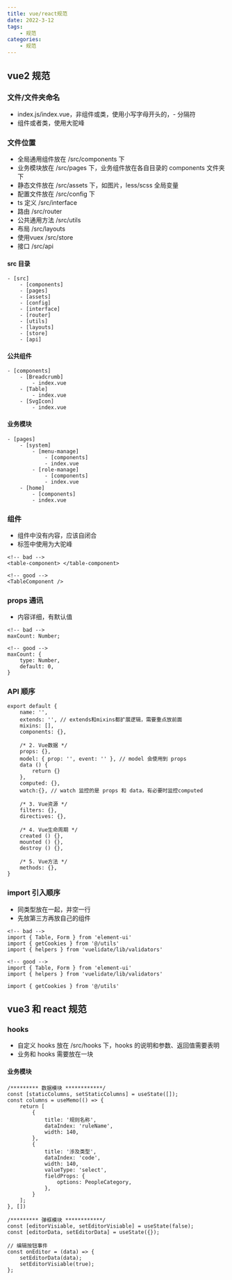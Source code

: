 ```yaml
---
title: vue/react规范
date: 2022-3-12
tags:
    - 规范
categories:
    - 规范
---
```


## vue2 规范

### 文件/文件夹命名

- index.js/index.vue，非组件或类，使用小写字母开头的，- 分隔符
- 组件或者类，使用大驼峰

### 文件位置

- 全局通用组件放在 /src/components 下
- 业务模块放在 /src/pages 下，业务组件放在各自目录的 components 文件夹下
- 静态文件放在 /src/assets 下，如图片，less/scss 全局变量
- 配置文件放在 /src/config 下
- ts 定义 /src/interface 
- 路由 /src/router
- 公共通用方法 /src/utils
- 布局 /src/layouts
- 使用vuex /src/store
- 接口 /src/api

#### src 目录

```
- [src]
    - [components]
    - [pages]
    - [assets]
    - [config]
    - [interface]
    - [router]
    - [utils]
    - [layouts]
    - [store]
    - [api]
```

#### 公共组件

```
- [components]
    - [Breadcrumb]
        - index.vue
    - [Table]
        - index.vue
    - [SvgIcon]
        - index.vue
```

#### 业务模块

```
- [pages]
    - [system]
        - [menu-manage]
            - [components]
            - index.vue
        - [role-manage]
            - [components]
            - index.vue
    - [home]
        - [components]
        - index.vue
```

### 组件

- 组件中没有内容，应该自闭合
- 标签中使用为大驼峰
  
```
<!-- bad -->
<table-component> </table-component>

<!-- good -->
<TableComponent />
```

### props 通讯

- 内容详细，有默认值
  
```
<!-- bad -->
maxCount: Number;

<!-- good -->
maxCount: {
    type: Number,
    default: 0,
}
```

### API 顺序

```
export default {
    name: '',
    extends: '', // extends和mixins都扩展逻辑，需要重点放前面
    mixins: [],   
    components: {},

    /* 2. Vue数据 */
    props: {},
    model: { prop: '', event: '' }, // model 会使用到 props
    data () {
        return {}
    },
    computed: {},
    watch:{}, // watch 监控的是 props 和 data，有必要时监控computed

    /* 3. Vue资源 */
    filters: {},
    directives: {},

    /* 4. Vue生命周期 */
    created () {},
    mounted () {},
    destroy () {},

    /* 5. Vue方法 */
    methods: {}, 
}
```

### import 引入顺序

- 同类型放在一起，并空一行
- 先放第三方再放自己的组件
  
```
<!-- bad -->
import { Table, Form } from 'element-ui'
import { getCookies } from '@/utils'
import { helpers } from 'vuelidate/lib/validators'

<!-- good -->
import { Table, Form } from 'element-ui'
import { helpers } from 'vuelidate/lib/validators'

import { getCookies } from '@/utils'
```

## vue3 和 react 规范

### hooks

- 自定义 hooks 放在 /src/hooks 下，hooks 的说明和参数、返回值需要表明
- 业务和 hooks 需要放在一块

#### 业务模块

```
/********* 数据模块 ************/
const [staticColumns, setStaticColumns] = useState([]);
const columns = useMemo(() => {
    return [
        {
            title: '规则名称',
            dataIndex: 'ruleName',
            width: 140,
        },
        {
            title: '涉及类型',
            dataIndex: 'code',
            width: 140,
            valueType: 'select',
            fieldProps: {
                options: PeopleCategory,
            },
        }
    ];
}, [])

/********* 弹框模块 ************/
const [editorVisiable, setEditorVisiable] = useState(false);
const [editorData, setEditorData] = useState({});

// 编辑按钮事件
const onEditor = (data) => {
    setEditorData(data);
    setEditorVisiable(true);
};

```